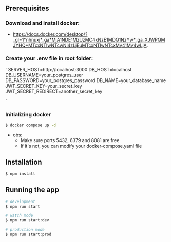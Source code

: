 ## Prerequisites

### Download and install docker: 
- https://docs.docker.com/desktop/?_gl=1*nhnuxj*_ga*MjA1NDE1MzUzMC4xNzE1MDQ1NzYw*_ga_XJWPQMJYHQ*MTcxNTIwNTcwNi4zLjEuMTcxNTIwNTcxMy41My4wLjA.

### Create your .env file in root folder:
`
  SERVER_HOST=http://localhost:3000
  DB_HOST=localhost
  DB_USERNAME=your_postgres_user
  DB_PASSWORD=your_postgres_password
  DB_NAME=your_database_name
  JWT_SECRET_KEY=your_secret_key
  JWT_SECRET_REDIRECT=another_secret_key

`

### Initializing docker 

```bash
$ docker compose up -d
```
* obs: 
  - Make sure ports 5432, 6379 and 8081 are free
  - If it's not, you can modify your docker-compose.yaml file

## Installation

```bash
$ npm install
```

## Running the app

```bash
# development
$ npm run start

# watch mode
$ npm run start:dev

# production mode
$ npm run start:prod
```